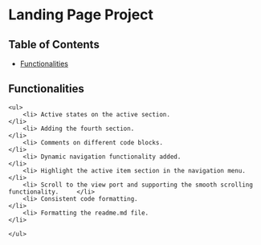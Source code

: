# Landing Page Project

## Table of Contents

* [Functionalities](#functionalities)

## Functionalities
    <ul>
        <li> Active states on the active section.                                           </li>
        <li> Adding the fourth section.                                                     </li>
        <li> Comments on different code blocks.                                             </li>
        <li> Dynamic navigation functionality added.                                        </li>
        <li> Highlight the active item section in the navigation menu.                      </li>
        <li> Scroll to the view port and supporting the smooth scrolling functionality.     </li>
        <li> Consistent code formatting.                                                    </li>
        <li> Formatting the readme.md file.                                                 </li>

    </ul>
